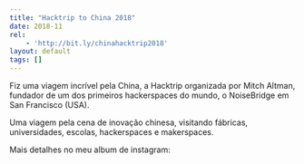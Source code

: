 ```yaml
---
title: "Hacktrip to China 2018"
date: 2018-11
rel:
	- 'http://bit.ly/chinahacktrip2018'
layout: default
tags: []
---
```


Fiz uma viagem incrível pela China, a Hacktrip organizada por Mitch Altman, fundador de um dos primeiros hackerspaces do mundo, o NoiseBridge em San Francisco (USA).

Uma viagem pela cena de inovação chinesa, visitando fábricas, universidades, escolas, hackerspaces e makerspaces.

Mais detalhes no meu album de instagram: